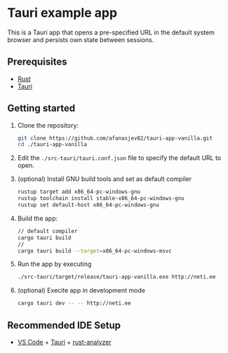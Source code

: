 # Tauri example app

This is a Tauri app that opens a pre-specified URL in the default system browser and persists own state between sessions.

## Prerequisites

- [Rust](https://www.rust-lang.org/)
- [Tauri](https://tauri.app/v1/guides/getting-started/prerequisites/)

## Getting started

1. Clone the repository:

    ```bash
    git clone https://github.com/afanasjev82/tauri-app-vanilla.git
    cd ./tauri-app-vanilla
    ```

2. Edit the `./src-tauri/tauri.conf.json` file to specify the default URL to open.

3. (optional) Install GNU build tools and set as default compiler

   ```bash
   rustup target add x86_64-pc-windows-gnu
   rustup toolchain install stable-x86_64-pc-windows-gnu
   rustup set default-host x86_64-pc-windows-gnu
   ```

4. Build the app:

   ```bash
   // default compiler
   cargo tauri build
   // 
   cargo tauri build --target=x86_64-pc-windows-msvc
   ```

5. Run the app by executing

    ```bash
    ./src-tauri/target/release/tauri-app-vanilla.exe http://neti.ee
    ```

6. (optional) Execite app in development mode

    ```bash
    cargo tauri dev -- -- http://neti.ee
    ```

## Recommended IDE Setup

- [VS Code](https://code.visualstudio.com/) + [Tauri](https://marketplace.visualstudio.com/items?itemName=tauri-apps.tauri-vscode) + [rust-analyzer](https://marketplace.visualstudio.com/items?itemName=rust-lang.rust-analyzer)
